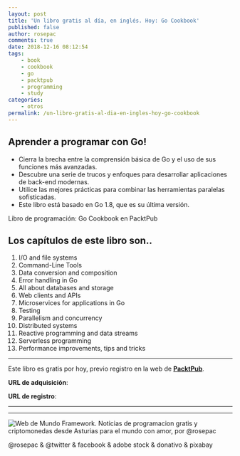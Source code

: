 ```yaml
---
layout: post
title: 'Un libro gratis al día, en inglés. Hoy: Go Cookbook'
published: false
author: rosepac
comments: true
date: 2018-12-16 08:12:54
tags:
    - book
    - cookbook
    - go
    - packtpub
    - programming
    - study
categories:
    - otros
permalink: /un-libro-gratis-al-dia-en-ingles-hoy-go-cookbook
---
```

## Aprender a programar con Go!

  * Cierra la brecha entre la comprensión básica de Go y el uso de sus funciones más avanzadas.
  * Descubre una serie de trucos y enfoques para desarrollar aplicaciones de back-end modernas.
  * Utilice las mejores prácticas para combinar las herramientas paralelas sofisticadas.
  * Este libro está basado en Go 1.8, que es su última versión.

Libro de programación: Go Cookbook en PacktPub

## Los capítulos de este libro son..

  1. I/O and file systems
  2. Command-Line Tools
  3. Data conversion and composition
  4. Error handling in Go
  5. All about databases and storage
  6. Web clients and APIs
  7. Microservices for applications in Go
  8. Testing
  9. Parallelism and concurrency
 10. Distributed systems
 11. Reactive programming and data streams
 12. Serverless programming
 13. Performance improvements, tips and tricks

* * *

Este libro es gratis por hoy, previo registro en la web de **[PacktPub][1]**.
  
**URL de adquisición**: 
  
**URL de registro**: 

* * *


   


* * *


  


![Web de Mundo Framework. Noticias de programacion gratis y criptomonedas desde Asturias para el mundo con amor, por @rosepac][2]


  @rosepac & @twitter & facebook & adobe stock & donativo & pixabay


 [1]: https://www.packtpub.com
 [2]: https://image.ibb.co/iTckvT/mundo-framework-1350x167-steemit.png